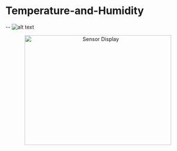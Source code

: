 # Temperature-and-Humidity
 
-- ![alt text](https://github.com/suhyeonk03/Temperature-and-Humidity/blob/main/Project_Image.jpg=200x130 "LCD and ESP board")

<p align="center">
  <img src="[images/sensor_display.jpg](https://github.com/suhyeonk03/Temperature-and-Humidity/blob/main/Project_Image.jpg)" alt="Sensor Display" width="400" height="300">
</p>
